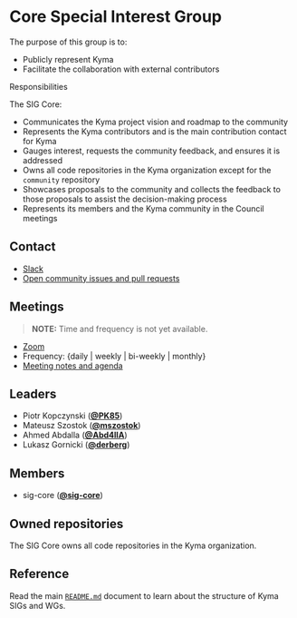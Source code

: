 # Core Special Interest Group

The purpose of this group is to:
* Publicly represent Kyma
* Facilitate the collaboration with external contributors

Responsibilities

The SIG Core:
* Communicates the Kyma project vision and roadmap to the community
* Represents the Kyma contributors and is the main contribution contact for Kyma
* Gauges interest, requests the community feedback, and ensures it is addressed
* Owns all code repositories in the Kyma organization except for the `community` repository
* Showcases proposals to the community and collects the feedback to those proposals to assist the
decision-making process
* Represents its members and the Kyma community in the Council meetings

## Contact

* [Slack](https://kyma-community.slack.com/messages/CBP7LKRPS)
* [Open community issues and pull requests](https://github.com/kyma-project/community/labels/sig%2Fcore)

## Meetings

> **NOTE:**  Time and frequency is not yet available.

* [Zoom]()
* Frequency: {daily | weekly | bi-weekly | monthly}
* [Meeting notes and agenda](https://docs.google.com/document/d/1vWleTon7sJIk0teee4SoVezS4mR3K8TlkvXkgLJwRD8)

## Leaders

* Piotr Kopczynski (**[@PK85](https://github.com/PK85)**)
* Mateusz Szostok (**[@mszostok](https://github.com/mszostok)**)
* Ahmed Abdalla (**[@Abd4llA](https://github.com/Abd4llA)**)
* Lukasz Gornicki (**[@derberg](https://github.com/derberg)**)

## Members

* sig-core (**[@sig-core](https://github.com/orgs/kyma-project/teams/sig-core/members)**)

## Owned repositories

The SIG Core owns all code repositories in the Kyma organization.

## Reference

Read the main [`README.md`](../README.md) document to learn about the structure of Kyma SIGs and WGs.
